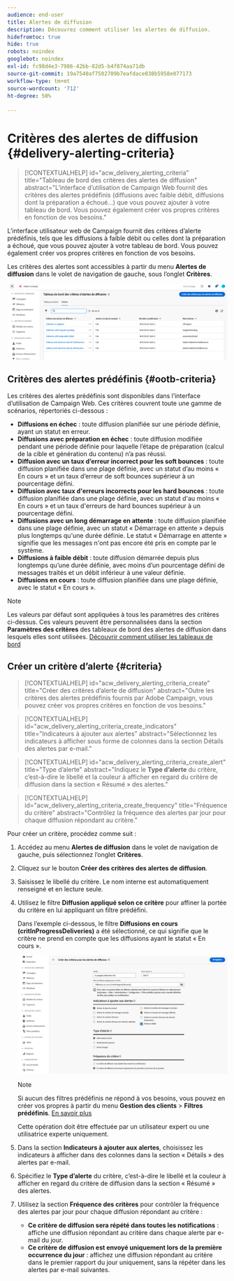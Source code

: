 ```yaml
---
audience: end-user
title: Alertes de diffusion
description: Découvrez comment utiliser les alertes de diffusion.
hidefromtoc: true
hide: true
robots: noindex
googlebot: noindex
exl-id: fc98d4e3-7986-42bb-82d5-b4f874aa71db
source-git-commit: 19a7540af7502709b7eafdace038b5958e077173
workflow-type: tm+mt
source-wordcount: '712'
ht-degree: 50%

---
```


# Critères des alertes de diffusion {#delivery-alerting-criteria}

>[!CONTEXTUALHELP]
>id="acw_delivery_alerting_criteria"
>title="Tableau de bord des critères des alertes de diffusion"
>abstract="L’interface d’utilisation de Campaign Web fournit des critères des alertes prédéfinis (diffusions avec faible débit, diffusions dont la préparation a échoué...) que vous pouvez ajouter à votre tableau de bord. Vous pouvez également créer vos propres critères en fonction de vos besoins."

L’interface utilisateur web de Campaign fournit des critères d’alerte prédéfinis, tels que les diffusions à faible débit ou celles dont la préparation a échoué, que vous pouvez ajouter à votre tableau de bord. Vous pouvez également créer vos propres critères en fonction de vos besoins.

Les critères des alertes sont accessibles à partir du menu **Alertes de diffusion** dans le volet de navigation de gauche, sous l’onglet **Critères**.

![Liste des critères d’alerte affichés dans le menu Alertes de diffusion](assets/alerting-criteria-list.png)

## Critères des alertes prédéfinis {#ootb-criteria}

Les critères des alertes prédéfinis sont disponibles dans l’interface d’utilisation de Campaign Web. Ces critères couvrent toute une gamme de scénarios, répertoriés ci-dessous :

* **Diffusions en échec** : toute diffusion planifiée sur une période définie, ayant un statut en erreur.
* **Diffusions avec préparation en échec** : toute diffusion modifiée pendant une période définie pour laquelle l’étape de préparation (calcul de la cible et génération du contenu) n’a pas réussi.
* **Diffusion avec un taux d’erreur incorrect pour les soft bounces** : toute diffusion planifiée dans une plage définie, avec un statut d’au moins « En cours » et un taux d’erreur de soft bounces supérieur à un pourcentage défini.
* **Diffusion avec taux d&#39;erreurs incorrects pour les hard bounces** : toute diffusion planifiée dans une plage définie, avec un statut d&#39;au moins « En cours » et un taux d&#39;erreurs de hard bounces supérieur à un pourcentage défini.
* **Diffusions avec un long démarrage en attente** : toute diffusion planifiée dans une plage définie, avec un statut « Démarrage en attente » depuis plus longtemps qu&#39;une durée définie. Le statut « Démarrage en attente » signifie que les messages n&#39;ont pas encore été pris en compte par le système.
* **Diffusions à faible débit** : toute diffusion démarrée depuis plus longtemps qu’une durée définie, avec moins d’un pourcentage défini de messages traités et un débit inférieur à une valeur définie.
* **Diffusions en cours** : toute diffusion planifiée dans une plage définie, avec le statut « En cours ».

>[!NOTE]
>
>Les valeurs par défaut sont appliquées à tous les paramètres des critères ci-dessus. Ces valeurs peuvent être personnalisées dans la section **Paramètres des critères** des tableaux de bord des alertes de diffusion dans lesquels elles sont utilisées. [Découvrir comment utiliser les tableaux de bord](../msg/delivery-alerting-dashboards.md)

## Créer un critère d’alerte {#criteria}

>[!CONTEXTUALHELP]
>id="acw_delivery_alerting_criteria_create"
>title="Créer des critères d’alerte de diffusion"
>abstract="Outre les critères des alertes prédéfinis fournis par Adobe Campaign, vous pouvez créer vos propres critères en fonction de vos besoins."

>[!CONTEXTUALHELP]
>id="acw_delivery_alerting_criteria_create_indicators"
>title="Indicateurs à ajouter aux alertes"
>abstract="Sélectionnez les indicateurs à afficher sous forme de colonnes dans la section Détails des alertes par e-mail."

>[!CONTEXTUALHELP]
>id="acw_delivery_alerting_criteria_create_alert"
>title="Type d’alerte"
>abstract="Indiquez le **Type d’alerte** du critère, c’est-à-dire le libellé et la couleur à afficher en regard du critère de diffusion dans la section « Résumé » des alertes."

>[!CONTEXTUALHELP]
>id="acw_delivery_alerting_criteria_create_frequency"
>title="Fréquence du critère"
>abstract="Contrôlez la fréquence des alertes par jour pour chaque diffusion répondant au critère."

Pour créer un critère, procédez comme suit :

1. Accédez au menu **Alertes de diffusion** dans le volet de navigation de gauche, puis sélectionnez l’onglet **Critères**.
1. Cliquez sur le bouton **Créer des critères des alertes de diffusion**.
1. Saisissez le libellé du critère. Le nom interne est automatiquement renseigné et en lecture seule.
1. Utilisez le filtre **Diffusion appliqué selon ce critère** pour affiner la portée du critère en lui appliquant un filtre prédéfini.

   Dans l’exemple ci-dessous, le filtre **Diffusions en cours (critInProgressDeliveries)** a été sélectionné, ce qui signifie que le critère ne prend en compte que les diffusions ayant le statut « En cours ».

   ![Exemple de propriétés de critère d’alerte avec le filtre sélectionné](assets/alerting-criteria-properties.png)

   >[!NOTE]
   >
   >Si aucun des filtres prédéfinis ne répond à vos besoins, vous pouvez en créer vos propres à partir du menu **Gestion des clients** > **Filtres prédéfinis**. [En savoir plus](../get-started/predefined-filters.md)
   >
   >Cette opération doit être effectuée par un utilisateur expert ou une utilisatrice experte uniquement.

1. Dans la section **Indicateurs à ajouter aux alertes**, choisissez les indicateurs à afficher dans des colonnes dans la section « Détails » des alertes par e-mail.

1. Spécifiez le **Type d’alerte** du critère, c’est-à-dire le libellé et la couleur à afficher en regard du critère de diffusion dans la section « Résumé » des alertes.

1. Utilisez la section **Fréquence des critères** pour contrôler la fréquence des alertes par jour pour chaque diffusion répondant au critère :

   * **Ce critère de diffusion sera répété dans toutes les notifications** : affiche une diffusion répondant au critère dans chaque alerte par e-mail du jour.
   * **Ce critère de diffusion est envoyé uniquement lors de la première occurrence du jour** : affichez une diffusion répondant au critère dans le premier rapport du jour uniquement, sans la répéter dans les alertes par e-mail suivantes.